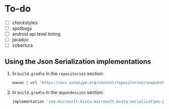 # To-do

- [ ] checkstyles
- [ ] spotbugs
- [ ] android api level linting
- [ ] javadoc
- [ ] cobertura

## Using the Json Serialization implementations

1. In `build.gradle` in the `repositories` section:

    ```Groovy
    maven { url 'https://oss.sonatype.org/content/repositories/snapshots' }  
    ```

1. In `build.gradle` in the `dependencies` section:

    ```Groovy
    implementation 'com.microsoft.kiota:microsoft-kiota-serialization-json:0.0.3-SNAPSHOT'
    ```

